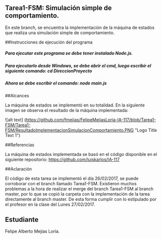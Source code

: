 ﻿## Tarea1-FSM: Simulación simple de comportamiento.

En este branch, se encuentra la implementación de la máquina de estados que realiza una simulación simple de comportamiento.

##Instrucciones de ejecución del programa

##### Para ejecutar este programa se debe tener instalado Node.js.
##### Para ejecutarlo desde Windows, se debe abrir el cmd, luego escribir el siguiente comando: cd DireccionProyecto
##### Ahora se debe escribir el comando: node main.js

##Alcances

La máquina de estados se implementó en su totalidad. En la siguiente imagen se observa el resultado de la máquina implementada:

![alt text] (https://github.com/fmejias/FelipeMejiasLoria-IA-117/blob/Tarea1-FSM/Tarea1-FSM/ResultadoImplementacionSimulacionComportamiento.PNG "Logo Title Text 1")

##Referencias

La máquina de estados implementada se basó en el código disponible en el siguiente repositorio: https://github.com/luiskarlos/IA-117

##Aclaración

El código de esta tarea se implementó el día 26/02/2017, se puede corroborar con el branch llamado Tarea1-FSM. Existieron muchos problemas a la hora de realizar el merge del branch Tarea1-FSM al branch master, por lo que se copió la carpeta con la implementación de la tarea directamente al branch master. De esta forma cumplir con lo estipulado por el profesor en la clase del Lunes 27/02/2017.

## Estudiante

Felipe Alberto Mejías Loría.
